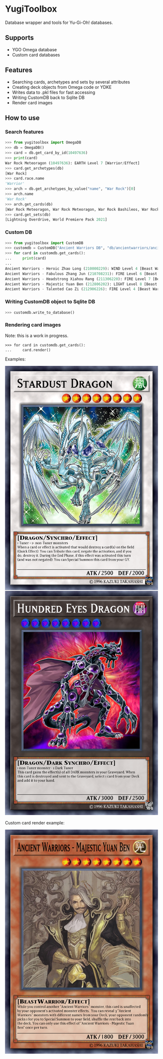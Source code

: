 # YugiToolbox
Database wrapper and tools for Yu-Gi-Oh! databases.

## Supports
- YGO Omega database
- Custom card databases

## Features
- Searching cards, archetypes and sets by several attributes
- Creating deck objects from Omega code or YDKE
- Writes data to .pkl files for fast accessing
- Writing CustomDB back to Sqlite DB
- Render card images

## How to use

### Search features
```py
>>> from yugitoolbox import OmegaDB
>>> db = OmegaDB()
>>> card = db.get_card_by_id(10497636)
>>> print(card)
War Rock Meteoragon (10497636): EARTH Level 7 [Warrior/Effect]
>>> card.get_archetypes(db)
[War Rock]
>>> card.race.name
'Warrior'
>>> arch = db.get_archetypes_by_value("name", "War Rock")[0]
>>> arch.name
'War Rock'
>>> arch.get_cards(db) 
[War Rock Meteoragon, War Rock Meteoragon, War Rock Bashileos, War Rock Bashileos, War Rock Generations, War Rock Gactos, War Rock Mountain, War Rock Orpis, War Rock Big Blow, War Rock Wento, War Rock Dignity, War Rock Ordeal, War Rock Skyler, War Rock Skyler, War Rock Medium, War Rock Fortia, War Rock Spirit, War Rock Mammud]
>>> card.get_sets(db) 
[Lightning Overdrive, World Premiere Pack 2021]
```

### Custom DB
```py
>>> from yugitoolbox import CustomDB
>>> customdb = CustomDB("Ancient Warriors DB", "db/ancientwarriors/ancientwarriors.db")
>>> for card in customdb.get_cards():
...     print(card)
... 
Ancient Warriors - Heroic Zhao Long (210000229): WIND Level 4 [Beast Warrior/Effect]
Ancient Warriors - Fabulous Zhang Jun (210708231): FIRE Level 6 [Beast Warrior/Effect]
Ancient Warriors - Headstrong Xiahou Rang (211306220): FIRE Level 7 [Beast Warrior/Effect]
Ancient Warriors - Majestic Yuan Ben (212806202): LIGHT Level 8 [Beast Warrior/Effect]
Ancient Warriors - Talented Cao Zi (212906226): FIRE Level 4 [Beast Warrior/Effect]
```

### Writing CustomDB object to Sqlite DB
```py
>>> customdb.write_to_database()
```

### Rendering card images
Note: this is a work in progress.
```
>>> for card in customdb.get_cards():
...     card.render()
```
Examples:

![Stardust Dragon](https://raw.githubusercontent.com/man-netcat/yugitoolbox/main/example_renders/44508094.png)
![Hundred Eyes Dragon](https://raw.githubusercontent.com/man-netcat/yugitoolbox/main/example_renders/100000150.png)

Custom card render example:

![Ancient Warriors - Majestic Yuan Ben](https://raw.githubusercontent.com/man-netcat/yugitoolbox/main/example_renders/212806202.png)

